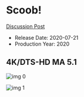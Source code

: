 # Scoob!

[Discussion Post](https://www.avsforum.com/threads/bass-eq-for-filtered-movies.2995212/post-59945536)

* Release Date: 2020-07-21
* Production Year: 2020

## 4K/DTS-HD MA 5.1

![img 0](https://i.imgur.com/my9oL6F.jpg)

![img 1](https://i.imgur.com/QRz4cFb.png)

